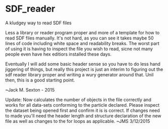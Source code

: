 # SDF_reader
A kludgey way to read SDF files

Less a library or reader program proper and more of a template for how to read SDF files
manually. It's not hard, as you can see it takes maybe 50 lines of code including white space
and readability breaks. The worst part of using it is having to inspect the file you wish to 
read, sicne not many people even have hex editiors installed these days. 

Eventually I will add some basic header sense so you have to do less hand jiggering of things,
but really this project is just an interim to figuring out the sdf reader library proper and
writing a wury generator around that. Unil then, this is a good starting point. 

~Jack M. Sexton - 2015

Update: Now calculates the number of objects in the file correctly and works for
all data-sets conforming to the particle declared. Please inspect the dataset being opened
first and confirm it is is correct. If changes need to made you'll need the header length 
and structure declaration of the new file as well as changes to the for loops as applicable. 
~JMS 3/12/2015
